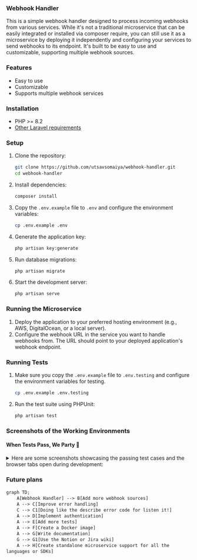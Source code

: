 ### Webhook Handler
This is a simple webhook handler designed to process incoming webhooks from various services. While it's not a traditional microservice that can be easily integrated or installed via composer require, you can still use it as a microservice by deploying it independently and configuring your services to send webhooks to its endpoint.
It's built to be easy to use and customizable, supporting multiple webhook sources.

### Features
- Easy to use
- Customizable
- Supports multiple webhook services

### Installation
- PHP >= 8.2
- [Other Laravel requirements](https://laravel.com/docs/12.x/deployment#server-requirements)

### Setup

1. Clone the repository:
    ```bash
    git clone https://github.com/utsavsomaiya/webhook-handler.git
    cd webhook-handler
    ```

2. Install dependencies:
    ```bash
    composer install
    ```

3. Copy the `.env.example` file to `.env` and configure the environment variables:
    ```bash
    cp .env.example .env
    ```

4. Generate the application key:
    ```bash
    php artisan key:generate
    ```

5. Run database migrations:
    ```bash
    php artisan migrate
    ```

6. Start the development server:
    ```bash
    php artisan serve
    ```

### Running the Microservice
1. Deploy the application to your preferred hosting environment (e.g., AWS, DigitalOcean, or a local server).
2. Configure the webhook URL in the service you want to handle webhooks from. The URL should point to your deployed application's webhook endpoint.

### Running Tests
1. Make sure you copy the `.env.example` file to `.env.testing` and configure the environment variables for testing.
    ```bash
    cp .env.example .env.testing
    ```

2. Run the test suite using PHPUnit:
    ```bash
    php artisan test
    ```


### Screenshots of the Working Environments
#### When Tests Pass, We Party 🎉
<details>
    <summary>Here are some screenshots showcasing the passing test cases and the browser tabs open during development:</summary>
    <img src="./public/screenshots/test-passing.png" alt="Test Pass" width="600">
    <img src="./public/screenshots/browser-tabs.png" alt="Browser Tabs" width="600">
</details>

### Future plans
```mermaid
graph TD;
    A[Webhook Handler] --> B[Add more webhook sources]
    A --> C[Improve error handling]
    C --> C1[Doing like the describe error code for listen it!]
    A --> D[Implement authentication]
    A --> E[Add more tests]
    A --> F[Create a Docker image]
    A --> G[Write documentation]
    G --> G1[Use the Notion or Jira wiki]
    A --> H[Create standalone microservice support for all the languages or SDKs]
```
